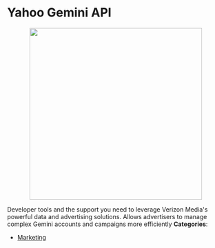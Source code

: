 # Yahoo Gemini API

<p align="center">
    <img width="400" src="https://raw.githubusercontent.com/awesome-apis/awesome-apis/apis/yahoo-gemini-api/logo_256x256.png" />
</p>


Developer tools and the support you need to leverage Verizon Media's powerful data and advertising solutions. Allows advertisers to manage complex Gemini accounts and campaigns more efficiently
**Categories**:

- [Marketing](https://github/awesome-apis/awesome-apis#marketing)



